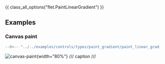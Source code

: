 {{ class_all_options("flet.PaintLinearGradient") }}

## Examples

### Canvas paint

```python
--8<-- "../../examples/controls/types/paint_gradient/paint_linear_gradient/canvas_paint.py"
```

![canvas-paint](../examples/controls/types/paint_gradient/paint_linear_gradient/media/canvas_paint.png){width="80%"}
/// caption
///
